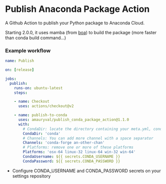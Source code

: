 # Publish Anaconda Package Action
A Github Action to publish your Python package to Anaconda Cloud.

Starting 2.0.0, it uses mamba (from [boa](https://boa-build.readthedocs.io/en/latest/index.html)) to build the package (more faster than conda build command...)

### Example workflow
```yaml
name: Publish

on: [release]

jobs:
  publish:
    runs-on: ubuntu-latest
    steps:

    - name: Checkout
      uses: actions/checkout@v2

    - name: publish-to-conda
      uses: amauryval/publish_conda_package_action@1.1.0
      with:
        # CondaDir: locate the directory containing your meta.yml, conda_build_config.yaml (...) files
        CondaDir: 'conda'
        # Channels: You can add more channel with a space separator
        Channels: 'conda-forge an-other-chan' 
        # Platforms: remove one or more of these platforms
        Platforms: 'osx-64 linux-32 linux-64 win-32 win-64'
        CondaUsername: ${{ secrets.CONDA_USERNAME }}
        CondaPassword: ${{ secrets.CONDA_PASSWORD }}
```

* Configure CONDA_USERNAME and CONDA_PASSWORD secrets on your settings repository
